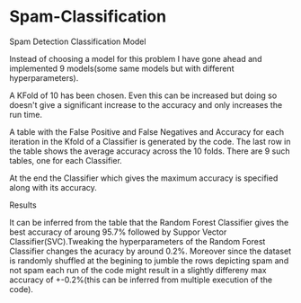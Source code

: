 # Spam-Classification
Spam Detection Classification Model

Instead of choosing a model for this problem I have gone ahead and implemented 9 models(some same models but with
different hyperparameters).

A KFold of 10 has been chosen. Even this can be increased but doing so doesn't give a significant increase to the 
accuracy and only increases the run time.

A table with the False Positive and False Negatives and Accuracy for each iteration in the Kfold of a Classifier
is generated by the code. The last row in the table shows the average accuracy across the 10 folds.
There are 9 such tables, one for each Classifier.

At the end the Classifier which gives the maximum accuracy is specified along with its accuracy.


Results

It can be inferred from the table that the Random Forest Classifier gives the best accuracy of aroung 95.7% followed by Suppor Vector Classifier(SVC).Tweaking the hyperparameters of the Random Forest Classifier changes the acuracy by around 0.2%.
Moreover since the dataset is randomly shuffled at the begining to jumble the rows depicting spam and not spam each run of the code might result in a slightly differeny max accuracy of +-0.2%(this can be inferred from multiple execution of the code).
